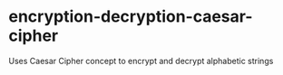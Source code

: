 # encryption-decryption-caesar-cipher
Uses Caesar Cipher concept to encrypt and decrypt alphabetic strings
